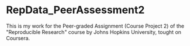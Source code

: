 # RepData_PeerAssessment2

This is my work for the Peer-graded Assignment (Course Project 2) of the "Reproducible Research" course by Johns Hopkins University, tought on Coursera.

